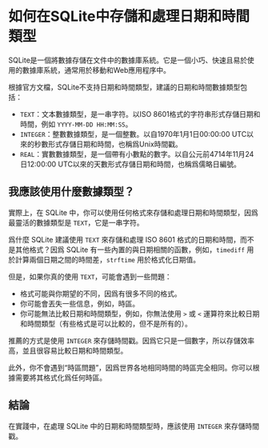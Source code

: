 # 如何在SQLite中存儲和處理日期和時間類型

SQLite是一個將數據存儲在文件中的數據庫系統。它是一個小巧、快速且易於使用的數據庫系統，通常用於移動和Web應用程序中。

根據官方文檔，SQLite不支持日期和時間類型，建議的日期和時間數據類型包括：

- `TEXT`：文本數據類型，是一串字符。以ISO 8601格式的字符串形式存儲日期和時間，例如 `YYYY-MM-DD HH:MM:SS`。
- `INTEGER`：整數數據類型，是一個整數。以自1970年1月1日00:00:00 UTC以來的秒數形式存儲日期和時間，也稱爲Unix時間戳。
- `REAL`：實數數據類型，是一個帶有小數點的數字。以自公元前4714年11月24日12:00:00 UTC以來的天數形式存儲日期和時間，也稱爲儒略日編號。

## 我應該使用什麼數據類型？

實際上，在 SQLite 中，你可以使用任何格式來存儲和處理日期和時間類型，因爲最靈活的數據類型是 `TEXT`，它是一串字符。

爲什麼 SQLite 建議使用 `TEXT` 來存儲和處理 ISO 8601 格式的日期和時間，而不是其他格式？因爲 SQLite 有一些內置的與日期相關的函數，例如，`timediff` 用於計算兩個日期之間的時間差，`strftime` 用於格式化日期值。

但是，如果你真的使用 `TEXT`，可能會遇到一些問題：

- 格式可能與你期望的不同，因爲有很多不同的格式。
- 你可能會丟失一些信息，例如，時區。
- 你可能無法比較日期和時間類型，例如，你無法使用 `>` 或 `<` 運算符來比較日期和時間類型（有些格式是可以比較的，但不是所有的）。

推薦的方式是使用 `INTEGER` 來存儲時間戳。因爲它只是一個數字，所以存儲效率高，並且很容易比較日期和時間類型。

此外，你不會遇到“時區問題”，因爲世界各地相同時間的時區完全相同。你可以根據需要將其格式化爲任何時區。

## 結論

在實踐中，在處理 SQLite 中的日期和時間類型時，應該使用 `INTEGER` 來存儲時間戳。